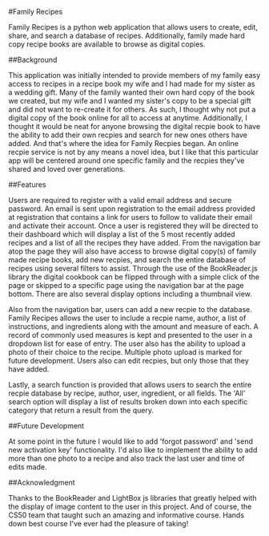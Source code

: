 #Family Recipes

Family Recipes is a python web application that allows users to create, edit, share, and search a database of recipes. Additionally, family made hard copy recipe
books are available to browse as digital copies.

##Background

This application was initially intended to provide members of my family easy access to recipes in a recipe book my wife and I had made for my sister as a wedding gift.
Many of the family wanted their own hard copy of the book we created, but my wife and I wanted my sister's copy to be a special gift and did not want to re-create it
for others. As such, I thought why not put a digital copy of the book online for all to access at anytime. Additionally, I thought it would be neat for anyone browsing
the digital recpie book to have the ability to add their own recpies and search for new ones others have added. And that's where the idea for Family Recpies began. An
online recpie service is not by any means a novel idea, but I like that this particular app will be centered around one specific family and the recpies they've shared
and loved over generations.

##Features

Users are required to register with a valid email address and secure password. An email is sent upon registration to the email address provided at registration that
contains a link for users to follow to validate their email and activate their account. Once a user is registered they will be directed to their dashboard which will
display a list of the 5 most recently added recipes and a list of all the recipes they have added. From the navigation bar atop the page they will also have access to
browse digital copy(s) of family made recipe books, add new recpies, and search the entire database of recipes using several filters to assist. Through the use of the
BookReader.js library the digital cookbook can be flipped through with a simple click of the page or skipped to a specific page using the navigation bar at the page
bottom. There are also several display options including a thumbnail view.

Also from the navigation bar, users can add a new recpie to the database. Family Recipes allows the user to include a recpie name, author, a list of instructions, and
ingredients along with the amount and measure of each. A record of commonly used measures is kept and presented to the user in a dropdown list for ease of entry. The
user also has the ability to upload a photo of their choice to the recipe. Multiple photo upload is marked for future development. Users also can edit recpies, but only
those that they have added.

Lastly, a search function is provided that allows users to search the entire recpie database by recipe, author, user, ingredient, or all fields. The 'All' search option
will display a list of results broken down into each specific category that return a result from the query.

##Future Development

At some point in the future I would like to add 'forgot password' and 'send new activation key' functionality. I'd also like to implement the ability to add more than
one photo to a recipe and also track the last user and time of edits made.

##Acknowledgment

Thanks to the BookReader and LightBox js libraries that greatly helped with the display of image content to the user in this project. And of course, the CS50 team that
taught such an amazing and informative course. Hands down best course I've ever had the pleasure of taking!



